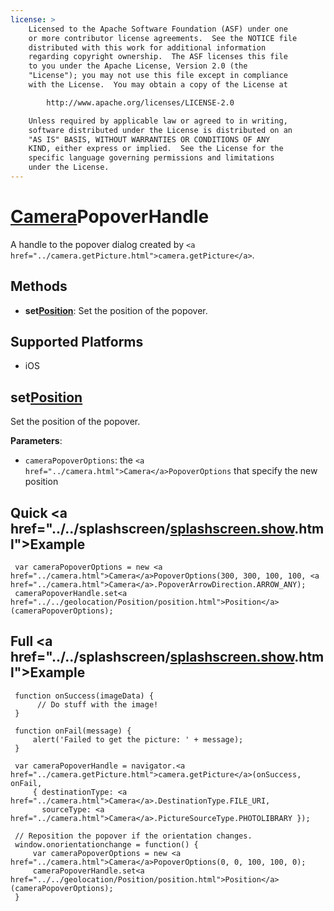 ```yaml
---
license: >
    Licensed to the Apache Software Foundation (ASF) under one
    or more contributor license agreements.  See the NOTICE file
    distributed with this work for additional information
    regarding copyright ownership.  The ASF licenses this file
    to you under the Apache License, Version 2.0 (the
    "License"); you may not use this file except in compliance
    with the License.  You may obtain a copy of the License at

        http://www.apache.org/licenses/LICENSE-2.0

    Unless required by applicable law or agreed to in writing,
    software distributed under the License is distributed on an
    "AS IS" BASIS, WITHOUT WARRANTIES OR CONDITIONS OF ANY
    KIND, either express or implied.  See the License for the
    specific language governing permissions and limitations
    under the License.
---
```


# <a href="../camera.html">Camera</a>PopoverHandle

A handle to the popover dialog created by `<a href="../camera.getPicture.html">camera.getPicture</a>`.

## Methods

- __set<a href="../../geolocation/Position/position.html">Position</a>__: Set the position of the popover.

## Supported Platforms

- iOS

## set<a href="../../geolocation/Position/position.html">Position</a>

Set the position of the popover.

__Parameters__:

- `cameraPopoverOptions`: the `<a href="../camera.html">Camera</a>PopoverOptions` that specify the new position

## Quick <a href="../../splashscreen/<a href="../../splashscreen/splashscreen.show.html">splashscreen.show</a>.html">Example</a>

     var cameraPopoverOptions = new <a href="../camera.html">Camera</a>PopoverOptions(300, 300, 100, 100, <a href="../camera.html">Camera</a>.PopoverArrowDirection.ARROW_ANY);
     cameraPopoverHandle.set<a href="../../geolocation/Position/position.html">Position</a>(cameraPopoverOptions);

## Full <a href="../../splashscreen/<a href="../../splashscreen/splashscreen.show.html">splashscreen.show</a>.html">Example</a>

     function onSuccess(imageData) {
          // Do stuff with the image!
     }

     function onFail(message) {
         alert('Failed to get the picture: ' + message);
     }

     var cameraPopoverHandle = navigator.<a href="../camera.getPicture.html">camera.getPicture</a>(onSuccess, onFail,
         { destinationType: <a href="../camera.html">Camera</a>.DestinationType.FILE_URI,
           sourceType: <a href="../camera.html">Camera</a>.PictureSourceType.PHOTOLIBRARY });

     // Reposition the popover if the orientation changes.
     window.onorientationchange = function() {
         var cameraPopoverOptions = new <a href="../camera.html">Camera</a>PopoverOptions(0, 0, 100, 100, 0);
         cameraPopoverHandle.set<a href="../../geolocation/Position/position.html">Position</a>(cameraPopoverOptions);
     }
